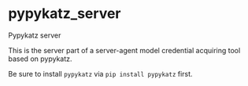 # pypykatz_server
Pypykatz server

This is the server part of a server-agent model credential acquiring tool based on pypykatz.  

Be sure to install ```pypykatz``` via ```pip install pypykatz``` first.
